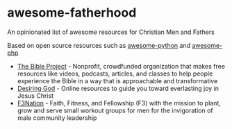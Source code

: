 # awesome-fatherhood
An opinionated list of awesome resources for Christian Men and Fathers

Based on open source resources such as [awesome-python](https://github.com/vinta/awesome-python) and [awesome-php](https://github.com/ziadoz/awesome-php)

* [The Bible Project](https://bibleproject.com/) - Nonprofit, crowdfunded organization that makes free resources like videos, podcasts, articles, and classes to help people experience the Bible in a way that is approachable and transformative
* [Desiring God](https://www.desiringgod.org/) - Online resources to guide you toward everlasting joy in Jesus Christ
* [F3Nation](https://f3nation.com/) - Faith, Fitness, and Fellowship (F3) with the mission to plant, grow and serve small workout groups for men for the invigoration of male community leadership
